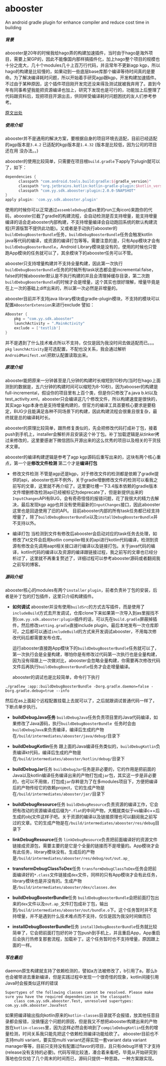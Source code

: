 # abooster
An android gradle plugin for  enhance compiler and reduce cost time in building

##### 背景
abooster是20年的时候我给hago弄的构建加速插件，当时由于hago是海外项目，需要上架GP的，因此不能像国内那样搞插件化，加上hago整个项目的规模也十分之庞大，几十个modules几十上百万行代码，并且常年不更新agp kgp，所以hago的构建是比较慢的，如果动到一些底层base库那个编译等待时间真的是要命。为了解决编译耗时问题，所以开始着手研究agp跟kgp，开发构建加速插件。不过由于某种原因，这个插件项目刚开发完还没来得及测试就被我弃用了。直到今年有同事希望我能把资源编译也加上，研究下发现也是可行的，功能加上后整理了代码跟资料后，现把项目开源出去，供同样受编译耗时问题困扰的友人们参考参考。

 [原文出处](https://www.jianshu.com/p/411141029d23)

##### 使用介绍
abooster并不是通用的解决方案，要根据自身的项目环境去适配，目前已经适配的agp版本是`3.4.2` 已适配的kgp版本是`1.4.32` (版本是比较低，因为公司的项目还在用 没办法。。)

abooster的使用比较简单，只需要在项目根`build.gradle`下apply下plugin就可以了，如下：
```groovy
dependencies {
      classpath "com.android.tools.build:gradle:${gradle_version}"
      classpath "org.jetbrains.kotlin:kotlin-gradle-plugin:$kotlin_version"
      classpath "com.yy.sdk.abooster:plugin:2.0.0-SNAPSHOT"
}
apply plugin: 'com.yy.sdk.abooster.plugin'
```
使用的时候你可以正常通过`assembleDebug`(或as里的run三角icon)来跑你的代码，abooster拦截了gradle的构建流程，会自动检测是否支持增量，能支持增量编译的话会走abooster内部构建，不支持增量编译会自动跑回系统的默认构建流程(开源版暂不提供此功能)。又或者是手动执行abooster的`buildDebugBoosterBundle`任务，`buildDebugBoosterBundle`任务会触发kotlin java等代码的编译，或资源的编译打包等等。需要注意的是，只有App模块才会有`buildDebugBoosterBundle`，Android Library模块是没有的，使用的时候也只管跑App模块的任务就可以了，其余模块下的abooster任务可以不管。

abooster只支持增量构建并不支持全量构建，因此第一次执行`buildDebugBoosterBundle`任务的时候所有task状态都会是incremental:false，false的时候abooster默认是不执行构建的并且会清理掉缓存目录，第二次跑`buildDebugBoosterBundle`的时候才会是增量，这个其实也很好理解，增量毕竟是在上一次的基础上diff出来的，所以第一次必然是非增量的。

abooster目前并不支持java library模块或gradle-plugin模块，不支持的模块可以配置`ABoosterExtension`来进行exclude 譬如：
```groovy
ABooster {
    pkg = "com.yy.sdk.abooster"
    launchActivity = ".MainActivity"
    exclude = ['testlib']
}
```
并不是遇到了什么技术难点所以不支持，仅仅是因为我没时间去做适配而已。。。
`pkg` `launchActivity`是可选配置，不配也没关系，我会通过解析`AndroidManifest.xml`把默认配置读取出来。


##### 原理介绍
abooster能把原来一分钟甚至是几分钟的构建时长缩短到10秒内(当时在hago上面测到的数据是，五六分钟的构建时间可以缩短为8-10秒)，因为abooser的构建是full-incremental，假设你的项目里有上百个类，但是你只修改了a.java b.kt以及test_activity.xml，abooster只会编译这几个修改文件，所以构建速度是很快的，其实agp kgp本身也是支持增量构建的，但官方的编译工具首要核心要求是要稳定，BUG少且能满足各种不同场景下的构建，因此构建流程会很重且很复杂，最终就是总的编译耗时长。

abooster的原理比较简单，跟热修复类似的，先会把修改代码打成补丁包，接着push到手机上，installer会解析并且安装这个补丁包。补丁加载逻辑是从tinker拷过来修改的，这里要感谢下微信团队开源出来的这么优秀的项目以及相关的干货技术文章。

abooster的编译构建逻辑是参考了agp kgp源码后重写出来的，这块有两个核心重点，第一个是**修改文件检测** 第二个才是**编译打包**
- 修改文件检测
不管是agp还是kgp，对于修改文件的检测都是依赖了gradle提供的api，abooster也并不例外，关于gradle增删修改文件的检测可以看我之前写的文章，这里就不再介绍了。这里要吐槽一下3.4版本依赖的gradle版本文件增删修改检测api已经被标记为deprecate了，但是新提供出来的`InputChanges`API有BUG，会有奇奇怪怪的报错问题，花了我很大的精力去解决，最后发现kgp agp也并没有使用最新的`InputChanges`接口，因此abooster这里也是回退使用了旧的API。
目前abooster内部的所有task任务都已经支持增量了，除了`buildDebugBoosterBundle`以及`installDebugBoosterBundle`并不支持以外。

- 编译打包
当检测到文件有修改后abooster会启动对应的task任务去处理，如修改了kt文件会启用kotlin compiler相关的api进行kotlin代码编译，检测到资源有修改会先调用aapt相关接口进行编译以及链接打包。关于java代码的编译，kotlin代码的编译以及资源的编译跟链接过程，我之前写的文章也已经分析过了，这里就不再重复赘述了，详细过程可以参考abooster源码或者翻阅我之前写的博客。

##### 源码介绍
abooster核心的modules有两个`installer` `plugin`，前者负责补丁包的安装，后者是补丁包的打包插件，这里只介绍构建插件。

- **如何调试**
abooster并没有使用`buildSrc`的方式去写插件，而是使用了`includeBuild`方式去开发调试，仓库clone下来如果第一次导入到as里报找不到`com.yy.sdk.abooster:plugin`插件的话，可以先在`build.gradle`屏蔽掉插件，然后修改`setting.gradle`直接include plugin，最后本地发布一次仓库即可，之后都可以通过`includeBuild`的方式来开发调试abooster，不用每次修改代码后都需要发布仓库。

  运行abooster直接跑App模块下的`buildDebugBoosterBundle`任务就可以了，第一次执行会是全量构建，哪怕你是有修改过代码第一次执行也是全量构建，因为没有得跟上一次做对比，abooster会忽略全量构建，你需要再次修改代码文件后再执行`buildDebugBoosterBundle`任务才会走增量编译。
  
  abooster的调试也是比较简单，命令行下执行
```
./gradlew :app::buildDebugBoosterBundle -Dorg.gradle.daemon=false -Dorg.gradle.debug=true --info
```
然后在as上面起个远程配置挂载上去就可以了，之后就跟调试普通代码一样了，下断点单步执行。

- **buildDebugJava任务**
`buildDebugJava`任务负责项目里的Java代码编译，如果修改了Java源码，执行`buildDebugBoosterBundle `任务时会由`buildDebugJava`来负责编译，编译后生成的产物在`/build/intermediates/abooster/java/debug/`目录下

- **buildDebugKotlin**任务
跟上面的Java编译任务类似的，`buildDebugKotlin`负责编译kt代码，编译后生成的产物是在`/build/intermediates/abooster/kotlin/debug/`目录下

- **buildDebugJar**任务
`buildDebugJar`任务是非必要的，它的作用是把前面的Java以及kotlin编译任务编译出来的产物打包成`jar`包，其实这一步是非必要的，也可以不用做，打包成`jar`存粹是为了在多modules项目下，方便把编译后的产物传给它的依赖project，它的生成产物是在`/build/intermediates/abooster/jar/`目录下

- **buildDebugResource**任务
`buildDebugResource`负责资源的编译工作，它会把有改动的资源编译成后缀为`*.flat`的中间产物，大概就类似于vs编译c++后生成的obj文件这样子吧。关于资源的编译以及链接原理也可以翻阅我之前写过的文章。它的生成产物是在`/build/intermediates/abooster/res/debug`目录下

- **linkDebugResource**任务
`linkDebugResource`负责把前面编译好的资源文件链接成资源包，需要主要的是它是个全量的链接而不是增量的。App模块才会有此任务，library模块没有。生成后的产物是`/build/intermediates/abooster/res/debug/out/out.ap_`

- **transformDebugClassToDex**任务
`transformDebugClassToDex`任务会把前面编译好的`*.class`文件链接成`dex`文件，同样的只有App模块才会有此任务，library模块也是并没有的。生成产物是`/build/intermediates/abooster/dex/classes.dex`

- **buildDebugBoosterBundle**任务
`buildDebugBoosterBundle`会把前面打包出来的`dex`文件以及`out.ap_`文件打包成补丁包，输出到`/build/intermediates/abooster/out/bundle.o`下。这个任务暂时并不支持增量，并不是遇到什么技术难点而不支持，仅仅是因为我没时间做而已

- **installDebugBoosterBundle**任务
`installDebugBoosterBundle`任务就比较简单了，它会把前面打包好的补丁包push到手机上，并且重启App，App重启后会执行热修复那套流程，加载补丁。这个任务暂时也不支持增量，原因跟上面的一样。

##### 写在最后
daemon原生构建就支持了依赖检测的，譬如a方法被修改了，b引用了a，那么b也会被带进去重新编译，但是实践过程中发现一个很奇怪的现象，kotlin间接引用Java时会报类似这样的错误
```
Supertypes of the following classes cannot be resolved. Please make sure you have the required dependencies in the classpath:
    class com.yy.sdk.abooster.Test, unresolved supertypes: com.yy.sdk.abooster.JavaTest
```
如果把编译输出指向kotlin原来的`kotlin-classes`目录就不会报错，放其他任意目录都会报错，没搞懂这个问题的原因，但是我又不想把abooster构建出来的产物放在`kotlin-classes`里，因为这样必然会影响到了`compileDebugKotlin`任务的增量检测，时间关系我只能先把这个依赖检测编译功能给砍了。
 abooster目前也不支持multi variant，要实现multi variant还得实现一套variant data variant manager等等，目前只支持没有配置过flavor的项目，且只有debug环境下才支持(release没有支持的必要)。代码写得比较渣，凑合着来看吧，毕竟从开始研究到落地也仅仅给了几个周末的时间而已，源码只提供一种思路，一种方案跟实现。

